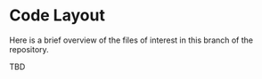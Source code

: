 # Code Layout

Here is a brief overview of the files of interest in this branch of the repository.  

TBD
